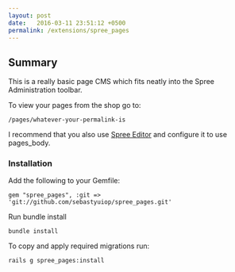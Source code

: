```yaml
---
layout: post
date:   2016-03-11 23:51:12 +0500
permalink: /extensions/spree_pages
---
```

## Summary

This is a really basic page CMS which fits neatly into the Spree Administration toolbar.

To view your pages from the shop go to:

    /pages/whatever-your-permalink-is

I recommend that you also use [Spree Editor](https://github.com/spree/spree_editor) and configure it to use pages_body.

### Installation

Add the following to your Gemfile:

    gem "spree_pages", :git => 'git://github.com/sebastyuiop/spree_pages.git'

Run bundle install

    bundle install

To copy and apply required migrations run:

    rails g spree_pages:install
